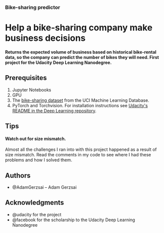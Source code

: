### Bike-sharing predictor
# Help a bike-sharing company make business decisions

#### Returns the expected volume of business based on historical bike-rental data, so the company can predict the number of bikes they will need. First project for the Udacity Deep Learning Nanodegree.

## Prerequisites
1. Jupyter Notebooks
2. GPU
3. The [bike-sharing dataset](https://archive.ics.uci.edu/ml/datasets/Bike+Sharing+Dataset) from the UCI Machine Learning Database.
4. PyTorch and Torchvision. For installation instructions see [Udacity's README in the Deep Learning repository](https://github.com/udacity/deep-learning-v2-pytorch "Title").

## Tips
#### Watch out for size mismatch.
Almost all the challenges I ran into with this project happened as a result of size mismatch. Read the comments in my code to see where I had these problems and how I solved them.


## Authors
- @AdamGerzsai – Adam Gerzsai

## Acknowledgments
-	@udacity for the project
-	@facebook for the scholarship to the Udacity Deep Learning Nanodegree
